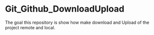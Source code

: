 # Git_Github_DownloadUpload
The goal this repository is show how make download and Upload of the project remote and local.
